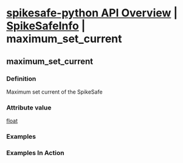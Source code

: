 # [spikesafe-python API Overview](/spikesafe_python_lib_docs/README.md) | [SpikeSafeInfo](/spikesafe_python_lib_docs/SpikeSafeInfo/README.md) | maximum_set_current

## maximum_set_current

### Definition
Maximum set current of the SpikeSafe

### Attribute value
[float](https://docs.python.org/3/library/functions.html#float)  

### Examples

### Examples In Action